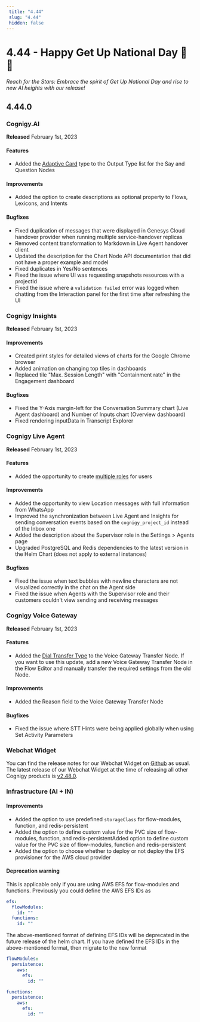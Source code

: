```yaml
---
 title: "4.44" 
 slug: "4.44" 
 hidden: false 
---
```


# 4.44 - Happy Get Up National Day 🧗 🌟

*Reach for the Stars: Embrace the spirit of Get Up National Day and rise to new AI heights with our release!*

## 4.44.0

### Cognigy.AI

**Released** February 1st, 2023

#### Features

- Added the [Adaptive Card](../ai/flow-nodes/message/say.md) type to the Output Type list for the Say and Question Nodes

#### Improvements

- Added the option to create descriptions as optional property to Flows, Lexicons, and Intents

#### Bugfixes

- Fixed duplication of messages that were displayed in Genesys Cloud handover provider when running multiple service-handover replicas
- Removed content transformation to Markdown in Live Agent handover client 
- Updated the description for the Chart Node API documentation that did not have a proper example and model 
- Fixed duplicates in Yes/No sentences 
- Fixed the issue where UI was requesting snapshots resources with a projectId 
- Fixed the issue where a `validation failed` error was logged when chatting from the Interaction panel for the first time after refreshing the UI

### Cognigy Insights

**Released** February 1st, 2023

#### Improvements

- Created print styles for detailed views of charts for the Google Chrome browser
- Added animation on changing top tiles in dashboards
- Replaced tile "Max. Session Length" with "Containment rate" in the Engagement dashboard 

#### Bugfixes

- Fixed the Y-Axis margin-left for the Conversation Summary chart (Live Agent dashboard) and Number of Inputs chart (Overview dashboard) 
- Fixed rendering inputData in Transcript Explorer 

### Cognigy Live Agent

**Released** February 1st, 2023

#### Features

- Added the opportunity to create [multiple roles](../live-agent/roles.md#multiple-roles) for users

#### Improvements

- Added the opportunity to view Location messages with full information from WhatsApp
- Improved the synchronization between Live Agent and Insights for sending conversation events based on the `cognigy_project_id` instead of the Inbox one 
- Added the description about the Supervisor role in the Settings > Agents page 
- Upgraded PostgreSQL and Redis dependencies to the latest version in the Helm Chart (does not apply to external instances)

#### Bugfixes

- Fixed the issue when text bubbles with newline characters are not visualized correctly in the chat on the Agent side
- Fixed the issue when Agents with the Supervisor role and their customers couldn't view sending and receiving messages 

### Cognigy Voice Gateway

**Released** February 1st, 2023

#### Features

- Added the [Dial Transfer Type](../ai/flow-nodes/vg/transfer.md) to the Voice Gateway Transfer Node. If you want to use this update, add a new Voice Gateway Transfer Node in the Flow Editor and manually transfer the required settings from the old Node.
  
#### Improvements

- Added the Reason field to the Voice Gateway Transfer Node   

#### Bugfixes

- Fixed the issue where STT Hints were being applied globally when using Set Activity Parameters

### Webchat Widget

You can find the release notes for our Webchat Widget on [Github](https://github.com/Cognigy/WebchatWidget/releases) as usual. The latest release of our Webchat Widget at the time of releasing all other Cognigy products is [v2.48.0](https://github.com/Cognigy/WebchatWidget/releases/tag/v2.48.0).

### Infrastructure (AI + IN)

#### Improvements

- Added the option to use predefined `storageClass` for flow-modules, function, and redis-persistent
- Added the option to define custom value for the PVC size of flow-modules, function, and redis-persistentAdded option to define custom value for the PVC size of flow-modules, function and redis-persistent
- Added the option to choose whether to deploy or not deploy the EFS provisioner for the AWS cloud provider

#### Deprecation warning

This is applicable only if you are using AWS EFS for flow-modules and functions. Previously you could define the AWS EFS IDs as

```yaml
efs:
  flowModules:
    id: ""
  functions:
    id: ""
```

The above-mentioned format of defining EFS IDs will be deprecated in the future release of the helm chart. If you have defined the EFS IDs in the above-mentioned format, then migrate to the new format

```yaml
flowModules:
  persistence:
    aws:
      efs:
        id: ""

functions:
  persistence:
    aws:
      efs:
        id: ""
```